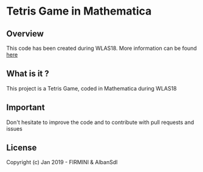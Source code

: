 # Tetris Game in Mathematica #
## Overview ##
This code has been created during WLAS18. More information can be found [here](https://github.com/AlbanSdl/Mathematica-Chess)

## What is it ? ##
This project is a Tetris Game, coded in Mathematica during WLAS18

## Important ##
Don't hesitate to improve the code and to contribute with pull requests and issues

## License ##
Copyright (c) Jan 2019 - FIRMINI & AlbanSdl